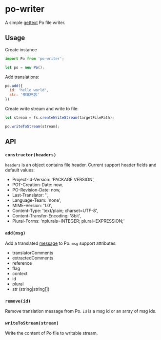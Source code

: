 # po-writer

A simple [gettext](https://www.gnu.org/software/gettext/) Po file writer.

## Usage

Create instance

```js
import Po from 'po-writer';

let po = new Po();
```

Add translations:

```js
po.add({
  id: 'hello world',
  str: '夜露死苦'
})
```

Create write stream and write to file:

```js
let stream = fs.createWriteStream(targetFilePath);

po.writeToStream(stream);
```

## API

### `constructor(headers)`

`headers` is an object contains file header. Current support header fields and default values:

* Project-Id-Version: 'PACKAGE VERSION',
* POT-Creation-Date: now,
* PO-Revision-Date: now,
* Last-Translator: '',
* Language-Team: 'none',
* MIME-Version: '1.0',
* Content-Type: 'text/plain; charset=UTF-8',
* Content-Transfer-Encoding: '8bit',
* Plural-Forms: 'nplurals=INTEGER; plural=EXPRESSION;'

### `add(msg)`

Add a translated [message](https://www.gnu.org/software/gettext/manual/html_node/PO-Files.html) to Po.
`msg` support attributes:

* translatorComments
* extractedComments
* reference
* flag
* context
* id
* plural
* str (string|string[])

### `remove(id)`

Remove translation message from Po. `id` is a msg id or an array of msg ids.

### `writeToStream(stream)`

Write the content of Po file to writable stream.
